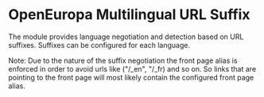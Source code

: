 # OpenEuropa Multilingual URL Suffix

The module provides language negotiation and detection based on URL suffixes.
Suffixes can be configured for each language.

Note: Due to the nature of the suffix negotiation the front page alias is enforced 
in order to avoid urls like ("/_en", "/_fr) and so on. So links that are pointing
to the front page will most likely contain the configured front page alias.
